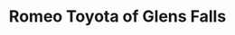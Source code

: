 ---
title: "Romeo Toyota of Glens Falls"
url: /glens-falls/romeo-toyota-of-glens-falls/
shop: car
---
